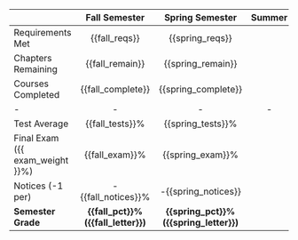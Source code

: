 |                                 | Fall Semester           | Spring Semester     | Summer |
| :------                         | :---:                   | :---:               | :---:  |
| Requirements Met                | {{fall_reqs}}           | {{spring_reqs}}     |        |
| Chapters Remaining              | {{fall_remain}}         | {{spring_remain}}   |        |
| Courses Completed               | {{fall_complete}}       | {{spring_complete}} |        |
| -					              | -                       | -                   | -      |
| Test Average		              | {{fall_tests}}%         | {{spring_tests}}%   |        |
| Final Exam ({{ exam_weight }}%) | {{fall_exam}}%          | {{spring_exam}}%    |        |
| Notices (-1 per)                | -{{fall_notices}}%      | -{{spring_notices}} |        |
| **Semester Grade**  | **{{fall_pct}}% ({{fall_letter}})** | **{{spring_pct}}% ({{spring_letter}})** | |